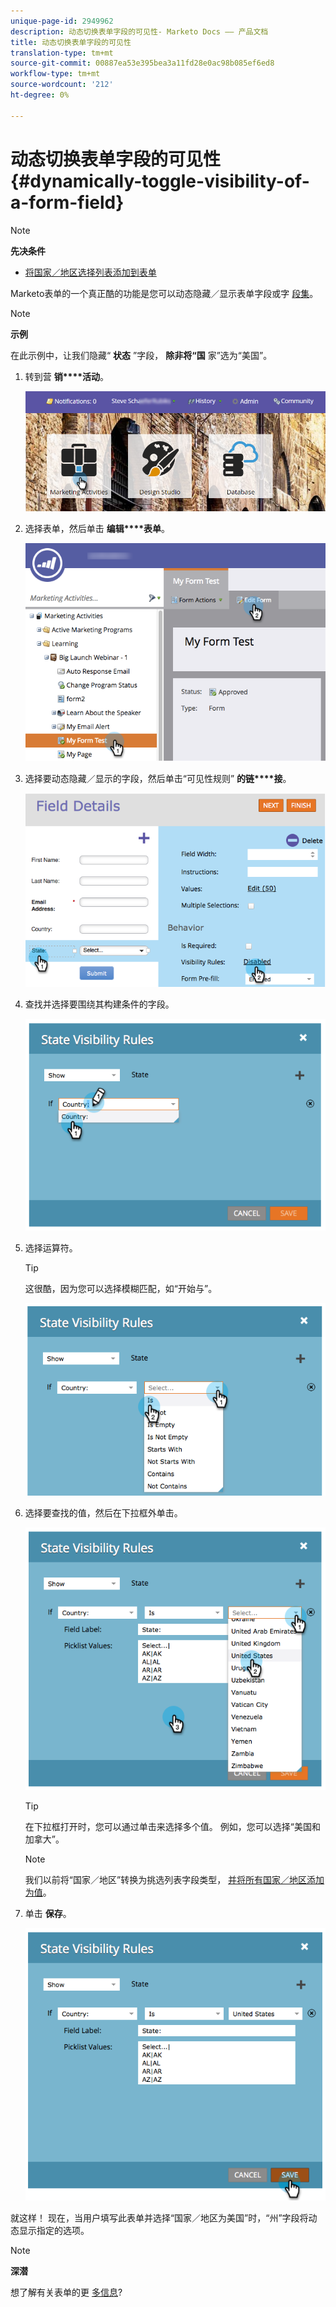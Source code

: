 ```yaml
---
unique-page-id: 2949962
description: 动态切换表单字段的可见性- Marketo Docs —— 产品文档
title: 动态切换表单字段的可见性
translation-type: tm+mt
source-git-commit: 00887ea53e395bea3a11fd28e0ac98b085ef6ed8
workflow-type: tm+mt
source-wordcount: '212'
ht-degree: 0%

---
```



# 动态切换表单字段的可见性 {#dynamically-toggle-visibility-of-a-form-field}

>[!NOTE]
>
>**先决条件**
>
>* [将国家／地区选择列表添加到表单](../../../../product-docs/demand-generation/forms/form-actions/add-a-country-picklist-to-your-form.md)

>



Marketo表单的一个真正酷的功能是您可以动态隐藏／显示表单字段或字 [段集](add-a-fieldset-to-a-form.md)。

>[!NOTE]
>
>**示例**
>
>在此示例中，让我们隐藏“ **状态** ”字段， **除非将“国** 家”选为“美国”。

1. 转到营 **销****活动**。

   ![](assets/login-marketing-activities-8.png)

1. 选择表单，然后单击 **编辑****表单**。

   ![](assets/editform-1.png)

1. 选择要动态隐藏／显示的字段，然后单击“可见性规则” **的链****接**。

   ![](assets/image2014-9-15-15-3a16-3a0.png)

1. 查找并选择要围绕其构建条件的字段。

   ![](assets/image2014-9-15-15-3a16-3a12.png)

1. 选择运算符。

   >[!TIP]
   >
   >这很酷，因为您可以选择模糊匹配，如“开始与”。

   ![](assets/image2014-9-15-15-3a16-3a50.png)

1. 选择要查找的值，然后在下拉框外单击。

   ![](assets/image2014-9-15-15-3a17-3a4.png)

   >[!TIP]
   >
   >在下拉框打开时，您可以通过单击来选择多个值。 例如，您可以选择“美国和加拿大”。

   >[!NOTE]
   >
   >我们以前将“国家／地区”转换为挑选列表字段类型， [并将所有国家／地区添加为值](../../../../product-docs/demand-generation/forms/form-actions/add-a-country-picklist-to-your-form.md)。

1. 单击 **保存**。

   ![](assets/image2014-9-15-15-3a18-3a15.png)

就这样！ 现在，当用户填写此表单并选择“国家／地区为美国”时，“州”字段将动态显示指定的选项。

>[!NOTE]
>
>**深潜**
>
>想了解有关表单的更 [多信息](http://docs.marketo.com/display/docs/forms)?


